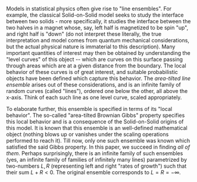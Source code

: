 Models in statistical physics often give rise to "line ensembles". For example, the classical Solid-on-Solid model seeks to study the interface between two solids - more specifically, it studies the interface between the two halves in a magnet whose, say, left half is magnetized to be spin "up", and right half is "down" (do not interpret these literally, the true interpretation and model comes from quantum mechanical considerations, but the actual physical nature is immaterial to this description). Many important quantities of interest may then be obtained by understanding the "level curves" of this object -- which are curves on this surface passing through areas which are at a given distance from the boundary. The local behavior of these curves is of great interest, and suitable probabilistic objects have been defined which capture this behavior. The _area-tilted line ensemble_ arises out of these considerations, and is an infinite family of random curves (called "lines"), ordered one below the other, all above the x-axis. Think of each such line as one level curve, scaled appropriately. 

To elaborate further, this ensemble is specified in terms of its "local behavior". The so-called "area-tilted Brownian Gibbs" property specifies this local behavior and is a consequence of the Solid-on-Solid origins of this model. It is known that this ensemble is an well-defined mathematical object (nothing blows up or vanishes under the scaling operations performed to reach it). Till now, only one such ensemble was known which satisfied the said Gibbs property. In this paper, we succeed in finding _all of them_. Perhaps surprisingly, there is an infinite family of such ensembles (yes, an infinite family of families of infinitely many lines) parametrized by two-numbers $L, R$ (representing left and right "rates of growth") such that their sum $L + R < 0$. The original ensemble corresponds to $L = R = -\infty$. 